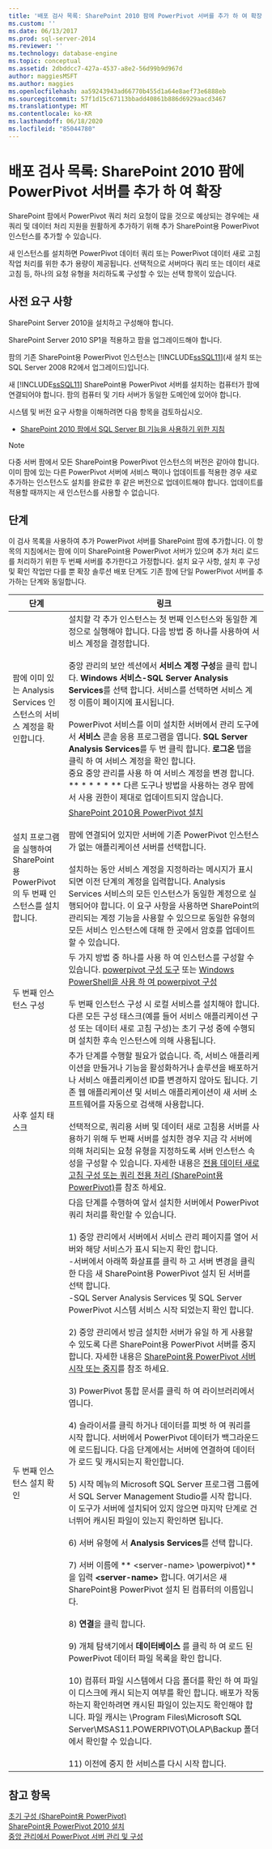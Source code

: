```yaml
---
title: '배포 검사 목록: SharePoint 2010 팜에 PowerPivot 서버를 추가 하 여 확장 | Microsoft Docs'
ms.custom: ''
ms.date: 06/13/2017
ms.prod: sql-server-2014
ms.reviewer: ''
ms.technology: database-engine
ms.topic: conceptual
ms.assetid: 2dbddcc7-427a-4537-a8e2-56d99b9d967d
author: maggiesMSFT
ms.author: maggies
ms.openlocfilehash: aa59243943ad66770b455d1a64e8aef73e6888eb
ms.sourcegitcommit: 57f1d15c67113bbadd40861b886d6929aacd3467
ms.translationtype: MT
ms.contentlocale: ko-KR
ms.lasthandoff: 06/18/2020
ms.locfileid: "85044780"
---
```

# <a name="deployment-checklist-scale-out-by-adding-powerpivot-servers-to-a-sharepoint-2010-farm"></a>배포 검사 목록: SharePoint 2010 팜에 PowerPivot 서버를 추가 하 여 확장
  SharePoint 팜에서 PowerPivot 쿼리 처리 요청이 많을 것으로 예상되는 경우에는 새 쿼리 및 데이터 처리 지원을 원활하게 추가하기 위해 추가 SharePoint용 PowerPivot 인스턴스를 추가할 수 있습니다.  
  
 새 인스턴스를 설치하면 PowerPivot 데이터 쿼리 또는 PowerPivot 데이터 새로 고침 작업 처리를 위한 추가 용량이 제공됩니다. 선택적으로 서버마다 쿼리 또는 데이터 새로 고침 등, 하나의 요청 유형을 처리하도록 구성할 수 있는 선택 항목이 있습니다.  
  
## <a name="prerequisites"></a>사전 요구 사항  
 SharePoint Server 2010을 설치하고 구성해야 합니다.  
  
 SharePoint Server 2010 SP1을 적용하고 팜을 업그레이드해야 합니다.  
  
 팜의 기존 SharePoint용 PowerPivot 인스턴스는 [!INCLUDE[ssSQL11](../../includes/sssql11-md.md)](새 설치 또는 SQL Server 2008 R2에서 업그레이드)입니다.  
  
 새 [!INCLUDE[ssSQL11](../../includes/sssql11-md.md)] SharePoint용 PowerPivot 서버를 설치하는 컴퓨터가 팜에 연결되어야 합니다. 팜의 컴퓨터 및 기타 서버가 동일한 도메인에 있어야 합니다.  
  
 시스템 및 버전 요구 사항을 이해하려면 다음 항목을 검토하십시오.  
  
-   [SharePoint 2010 팜에서 SQL Server BI 기능을 사용하기 위한 지침](../../../2014/sql-server/install/guidance-for-using-sql-server-bi-features-in-a-sharepoint-2010-farm.md)  
  
> [!NOTE]  
>  다중 서버 팜에서 모든 SharePoint용 PowerPivot 인스턴스의 버전은 같아야 합니다. 이미 팜에 있는 다른 PowerPivot 서버에 서비스 팩이나 업데이트를 적용한 경우 새로 추가하는 인스턴스도 설치를 완료한 후 같은 버전으로 업데이트해야 합니다. 업데이트를 적용할 때까지는 새 인스턴스를 사용할 수 없습니다.  
  
## <a name="steps"></a>단계  
 이 검사 목록을 사용하여 추가 PowerPivot 서버를 SharePoint 팜에 추가합니다. 이 항목의 지침에서는 팜에 이미 SharePoint용 PowerPivot 서버가 있으며 추가 처리 로드를 처리하기 위한 두 번째 서버를 추가한다고 가정합니다. 설치 요구 사항, 설치 후 구성 및 확인 작업만 다를 뿐 확장 솔루션 배포 단계도 기존 팜에 단일 PowerPivot 서버를 추가하는 단계와 동일합니다.  
  
|단계|링크|  
|----------|----------|  
|팜에 이미 있는 Analysis Services 인스턴스의 서비스 계정을 확인합니다.|설치할 각 추가 인스턴스는 첫 번째 인스턴스와 동일한 계정으로 실행해야 합니다. 다음 방법 중 하나를 사용하여 서비스 계정을 결정합니다.<br /><br /> 중앙 관리의 보안 섹션에서 **서비스 계정 구성**을 클릭 합니다. **Windows 서비스-SQL Server Analysis Services**를 선택 합니다. 서비스를 선택하면 서비스 계정 이름이 페이지에 표시됩니다.<br /><br /> PowerPivot 서비스를 이미 설치한 서버에서 관리 도구에서 **서비스** 콘솔 응용 프로그램을 엽니다. **SQL Server Analysis Services**를 두 번 클릭 합니다. **로그온** 탭을 클릭 하 여 서비스 계정을 확인 합니다.<br />중요 중앙 관리를 사용 하 여 서비스 계정을 변경 합니다. ** \* \* \* \* ** 다른 도구나 방법을 사용하는 경우 팜에서 사용 권한이 제대로 업데이트되지 않습니다.|  
|설치 프로그램을 실행하여 SharePoint용 PowerPivot의 두 번째 인스턴스를 설치합니다.|[SharePoint 2010용 PowerPivot 설치](../../../2014/sql-server/install/install-powerpivot-for-sharepoint-2010.md)<br /><br /> 팜에 연결되어 있지만 서버에 기존 PowerPivot 인스턴스가 없는 애플리케이션 서버를 선택합니다.<br /><br /> 설치하는 동안 서비스 계정을 지정하라는 메시지가 표시되면 이전 단계의 계정을 입력합니다. Analysis Services 서비스의 모든 인스턴스가 동일한 계정으로 실행되어야 합니다. 이 요구 사항을 사용하면 SharePoint의 관리되는 계정 기능을 사용할 수 있으므로 동일한 유형의 모든 서비스 인스턴스에 대해 한 곳에서 암호를 업데이트할 수 있습니다.|  
|두 번째 인스턴스 구성|두 가지 방법 중 하나를 사용 하 여 인스턴스를 구성할 수 있습니다. [powerpivot 구성 도구](https://docs.microsoft.com/analysis-services/power-pivot-sharepoint/power-pivot-configuration-tools) 또는 [Windows PowerShell을 사용 하 여 powerpivot 구성](https://docs.microsoft.com/analysis-services/power-pivot-sharepoint/power-pivot-configuration-using-windows-powershell)<br /><br /> 두 번째 인스턴스 구성 시 로컬 서비스를 설치해야 합니다. 다른 모든 구성 태스크(예를 들어 서비스 애플리케이션 구성 또는 데이터 새로 고침 구성)는 초기 구성 중에 수행되며 설치한 후속 인스턴스에 의해 사용됩니다.|  
|사후 설치 태스크|추가 단계를 수행할 필요가 없습니다. 즉, 서비스 애플리케이션을 만들거나 기능을 활성화하거나 솔루션을 배포하거나 서비스 애플리케이션 ID를 변경하지 않아도 됩니다. 기존 웹 애플리케이션 및 서비스 애플리케이션이 새 서버 소프트웨어를 자동으로 검색해 사용합니다.<br /><br /> 선택적으로, 쿼리용 서버 및 데이터 새로 고침용 서버를 사용하기 위해 두 번째 서버를 설치한 경우 지금 각 서버에 의해 처리되는 요청 유형을 지정하도록 서버 인스턴스 속성을 구성할 수 있습니다. 자세한 내용은 [전용 데이터 새로 고침 구성 또는 쿼리 전용 처리 &#40;SharePoint용 PowerPivot&#41;](../../analysis-services/configure-dedicated-data-refresh-query-only-processing-powerpivot-sharepoint.md)를 참조 하세요.|  
|두 번째 인스턴스 설치 확인|다음 단계를 수행하여 앞서 설치한 서버에서 PowerPivot 쿼리 처리를 확인할 수 있습니다.<br /><br /> 1) 중앙 관리에서 서버에서 서비스 관리 페이지를 열어 서버와 해당 서비스가 표시 되는지 확인 합니다.<br />-서버에서 아래쪽 화살표를 클릭 하 고 서버 변경을 클릭 한 다음 새 SharePoint용 PowerPivot 설치 된 서버를 선택 합니다.<br />-SQL Server Analysis Services 및 SQL Server PowerPivot 시스템 서비스 시작 되었는지 확인 합니다.<br /><br /> 2) 중앙 관리에서 방금 설치한 서버가 유일 하 게 사용할 수 있도록 다른 SharePoint용 PowerPivot 서버를 중지 합니다. 자세한 내용은 [SharePoint용 PowerPivot 서버 시작 또는 중지](https://docs.microsoft.com/analysis-services/power-pivot-sharepoint/start-or-stop-a-power-pivot-for-sharepoint-server)를 참조 하세요.<br /><br /> 3) PowerPivot 통합 문서를 클릭 하 여 라이브러리에서 엽니다.<br /><br /> 4) 슬라이서를 클릭 하거나 데이터를 피벗 하 여 쿼리를 시작 합니다. 서버에서 PowerPivot 데이터가 백그라운드에 로드됩니다. 다음 단계에서는 서버에 연결하여 데이터가 로드 및 캐시되는지 확인합니다.<br /><br /> 5) 시작 메뉴의 Microsoft SQL Server 프로그램 그룹에서 SQL Server Management Studio를 시작 합니다. 이 도구가 서버에 설치되어 있지 않으면 마지막 단계로 건너뛰어 캐시된 파일이 있는지 확인하면 됩니다.<br /><br /> 6) 서버 유형에 서 **Analysis Services**를 선택 합니다.<br /><br /> 7) 서버 이름에 ** \<server-name> \powerpivot)** 을 입력 **\<server-name>** 합니다. 여기서은 새 SharePoint용 PowerPivot 설치 된 컴퓨터의 이름입니다.<br /><br /> 8) **연결**을 클릭 합니다.<br /><br /> 9) 개체 탐색기에서 **데이터베이스** 를 클릭 하 여 로드 된 PowerPivot 데이터 파일 목록을 확인 합니다.<br /><br /> 10) 컴퓨터 파일 시스템에서 다음 폴더를 확인 하 여 파일이 디스크에 캐시 되는지 여부를 확인 합니다. 배포가 작동하는지 확인하려면 캐시된 파일이 있는지도 확인해야 합니다. 파일 캐시는 \Program Files\Microsoft SQL Server\MSAS11.POWERPIVOT\OLAP\Backup 폴더에서 확인할 수 있습니다.<br /><br /> 11) 이전에 중지 한 서비스를 다시 시작 합니다.|  
  
## <a name="see-also"></a>참고 항목  
 [초기 구성 &#40;SharePoint용 PowerPivot&#41;](../../../2014/sql-server/install/initial-configuration-powerpivot-for-sharepoint.md)   
 [SharePoint용 PowerPivot 2010 설치](../../../2014/sql-server/install/powerpivot-for-sharepoint-2010-installation.md)   
 [중앙 관리에서 PowerPivot 서버 관리 및 구성](https://docs.microsoft.com/analysis-services/power-pivot-sharepoint/power-pivot-server-administration-and-configuration-in-central-administration)  
  
  
